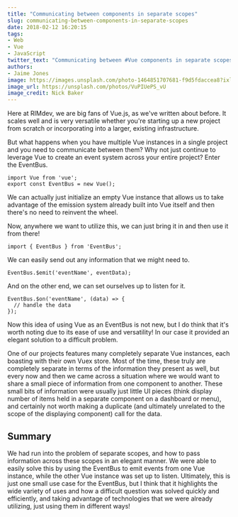 ```yaml
---
title: "Communicating between components in separate scopes"
slug: communicating-between-components-in-separate-scopes
date: 2018-02-12 16:20:15
tags:
- Web
- Vue
- JavaScript
twitter_text: "Communicating between #Vue components in separate scopes"
authors: 
- Jaime Jones
image: https://images.unsplash.com/photo-1464851707681-f9d5fdaccea8?ixlib=rb-0.3.5&ixid=eyJhcHBfaWQiOjEyMDd9&s=195a5b97e8f03fed4b1beadfb78204da&auto=format&fit=crop&w=1405&q=80
image_url: https://unsplash.com/photos/VuPIUePS_vU
image_credit: Nick Baker
---
```


Here at RIMdev, we are big fans of Vue.js, as we've written about before. It scales well and is very versatile whether you're starting up a new project from scratch or incorporating into a larger, existing infrastructure.

But what happens when you have multiple Vue instances in a single project and you need to communicate between them? Why not just continue to leverage Vue to create an event system across your entire project? Enter the EventBus.

```
import Vue from 'vue';
export const EventBus = new Vue();
```

We can actually just initialize an empty Vue instance that allows us to take advantage of the emission system already built into Vue itself and then there's no need to reinvent the wheel.

Now, anywhere we want to utilize this, we can just bring it in and then use it from there!
```
import { EventBus } from 'EventBus';
```

We can easily send out any information that we might need to.
```
EventBus.$emit('eventName', eventData);
```

And on the other end, we can set ourselves up to listen for it.
```
EventBus.$on('eventName', (data) => {
  // handle the data
});
```

Now this idea of using Vue as an EventBus is not new, but I do think that it's worth noting due to its ease of use and versatility! In our case it provided an elegant solution to a difficult problem.

One of our projects features many completely separate Vue instances, each boasting with their own Vuex store. Most of the time, these truly are completely separate in terms of the information they present as well, but every now and then we came across a situation where we would want to share a small piece of information from one component to another. These small bits of information were usually just little UI pieces (think display number of items held in a separate component on a dashboard or menu), and certainly not worth making a duplicate (and ultimately unrelated to the scope of the displaying component) call for the data.

## Summary
We had run into the problem of separate scopes, and how to pass information across these scopes in an elegant manner. We were able to easily solve this by using the EventBus to emit events from one Vue instance, while the other Vue instance was set up to listen. Ultimately, this is just one small use case for the EventBus, but I think that it highlights the wide variety of uses and how a difficult question was solved quickly and efficiently, and taking advantage of technologies that we were already utilizing, just using them in different ways!
